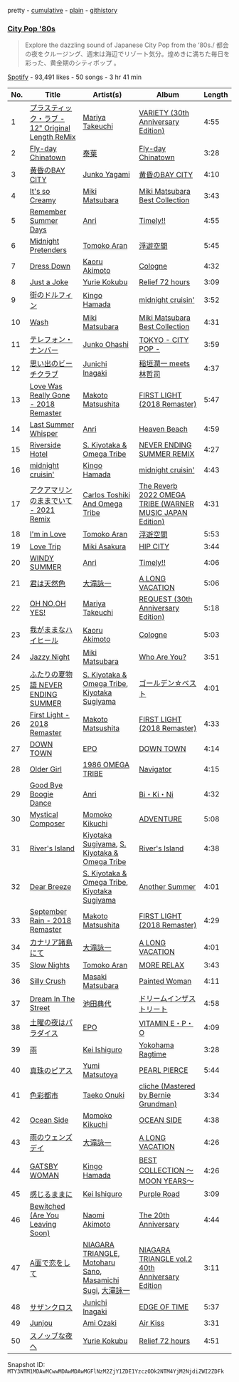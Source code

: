 pretty - [cumulative](/playlists/cumulative/37i9dQZF1DWW28hvtiO3j9.md) - [plain](/playlists/plain/37i9dQZF1DWW28hvtiO3j9) - [githistory](https://github.githistory.xyz/mackorone/spotify-playlist-archive/blob/main/playlists/plain/37i9dQZF1DWW28hvtiO3j9)

### [City Pop '80s](https://open.spotify.com/playlist/37i9dQZF1DWW28hvtiO3j9)

> Explore the dazzling sound of Japanese City Pop from the ‘80s./ 都会の夜をクルージング、週末は海辺でリゾート気分。煌めきに満ちた毎日を彩った、黄金期のシティポップ 。

[Spotify](https://open.spotify.com/user/spotify) - 93,491 likes - 50 songs - 3 hr 41 min

| No. | Title | Artist(s) | Album | Length |
|---|---|---|---|---|
| 1 | [プラスティック・ラブ \- 12" Original Length ReMix](https://open.spotify.com/track/6FhRpVWOtflqDk2UjWMY2N) | [Mariya Takeuchi](https://open.spotify.com/artist/3WwGRA2o4Ux1RRMYaYDh7N) | [VARIETY \(30th Anniversary Edition\)](https://open.spotify.com/album/3CBcuIFKPBBTHy7wLfGudH) | 4:55 |
| 2 | [Fly\-day Chinatown](https://open.spotify.com/track/2uXlHiOE4o5xHOCiob8DKn) | [泰葉](https://open.spotify.com/artist/0W2BSNBblzlWTk4bD2A9uR) | [Fly\-day Chinatown](https://open.spotify.com/album/0dO2tsQmsZzsPnR9qDWTlP) | 3:28 |
| 3 | [黄昏のBAY CITY](https://open.spotify.com/track/4wUQvovMEkByMvZNCecZ9v) | [Junko Yagami](https://open.spotify.com/artist/6ooFYQBSq3sFEipwHfw5gr) | [黄昏のBAY CITY](https://open.spotify.com/album/6g5sC7rh7k1haRFu8VGbrt) | 4:10 |
| 4 | [It's so Creamy](https://open.spotify.com/track/5wxTRe4L7bdHyrF3Nm11lO) | [Miki Matsubara](https://open.spotify.com/artist/4hUmsYcvD8C5zuVSP93jb1) | [Miki Matsubara Best Collection](https://open.spotify.com/album/1ANaxJNBcbOvvycNL4MCL5) | 3:43 |
| 5 | [Remember Summer Days](https://open.spotify.com/track/1qUo7d5lAOclNVbTUY0A2R) | [Anri](https://open.spotify.com/artist/0xGtOrmB2hnrNRLG3vhpSo) | [Timely!!](https://open.spotify.com/album/3OvZYx7AAGplmJjwD29JiV) | 4:55 |
| 6 | [Midnight Pretenders](https://open.spotify.com/track/0JUWF44gfMszGNhjCF7Ufs) | [Tomoko Aran](https://open.spotify.com/artist/2flF63KTodI9rSqbP5gCnp) | [浮遊空間](https://open.spotify.com/album/7fa6VpNPvW2DVbtohJ0x44) | 5:45 |
| 7 | [Dress Down](https://open.spotify.com/track/4M9Op6UQ36mhtjMBuevRYN) | [Kaoru Akimoto](https://open.spotify.com/artist/4LUn6its1opwPzxJC1RM72) | [Cologne](https://open.spotify.com/album/5uEl2mEcKfGMij4tpMT164) | 4:32 |
| 8 | [Just a Joke](https://open.spotify.com/track/1dLeSutde2Nt4DIWaLKxXO) | [Yurie Kokubu](https://open.spotify.com/artist/1TnNKsMdzxwBiHkde10tPX) | [Relief 72 hours](https://open.spotify.com/album/6Flte85iZhB31faD8mWRl5) | 3:09 |
| 9 | [街のドルフィン](https://open.spotify.com/track/5w6EvyvomUSWsF430iixmc) | [Kingo Hamada](https://open.spotify.com/artist/2FdiOm1d5IVBdLlobhzlTF) | [midnight cruisin'](https://open.spotify.com/album/30lgWjklkY1TOx7EdiGYlq) | 3:52 |
| 10 | [Wash](https://open.spotify.com/track/0M9q4H3pQaoNUgBXZj34U1) | [Miki Matsubara](https://open.spotify.com/artist/4hUmsYcvD8C5zuVSP93jb1) | [Miki Matsubara Best Collection](https://open.spotify.com/album/1ANaxJNBcbOvvycNL4MCL5) | 4:31 |
| 11 | [テレフォン・ナンバー](https://open.spotify.com/track/5SxrdeIHki6FmlsKj2m8mY) | [Junko Ohashi](https://open.spotify.com/artist/7rGbODPTIVjzn3CTR6RCzE) | [TOKYO \- CITY POP \-](https://open.spotify.com/album/4xP3ejIHNS3OPGHfSIrevD) | 3:59 |
| 12 | [思い出のビーチクラブ](https://open.spotify.com/track/6ynyyNv3m9ghqePgtDUQCE) | [Junichi Inagaki](https://open.spotify.com/artist/7tZ4vIF5bfR7cI1VOVPvpy) | [稲垣潤一 meets 林哲司](https://open.spotify.com/album/7AVLTM7be4utQhJ3yPBc89) | 4:37 |
| 13 | [Love Was Really Gone \- 2018 Remaster](https://open.spotify.com/track/2aaOJJd2fBkd4es7vI2h2a) | [Makoto Matsushita](https://open.spotify.com/artist/5qm3bAgsYq5aBOymqkM4gG) | [FIRST LIGHT \(2018 Remaster\)](https://open.spotify.com/album/6iHAKqapZLwgw9yIrVgsUT) | 5:47 |
| 14 | [Last Summer Whisper](https://open.spotify.com/track/38LUbz74v3nmP8x0efElw2) | [Anri](https://open.spotify.com/artist/0xGtOrmB2hnrNRLG3vhpSo) | [Heaven Beach](https://open.spotify.com/album/74XLaVRIeHY51nuXcC5RuS) | 4:59 |
| 15 | [Riverside Hotel](https://open.spotify.com/track/1XNCDQ5vKH9Am4d2LiWYzI) | [S\. Kiyotaka & Omega Tribe](https://open.spotify.com/artist/7bG2PIfT22HGxisl6LAohx) | [NEVER ENDING SUMMER REMIX](https://open.spotify.com/album/0ZbNM7icPjo2rt0l56xGWW) | 4:27 |
| 16 | [midnight cruisin'](https://open.spotify.com/track/37NPLfEZQQ0rZTa9SRqWBL) | [Kingo Hamada](https://open.spotify.com/artist/2FdiOm1d5IVBdLlobhzlTF) | [midnight cruisin'](https://open.spotify.com/album/30lgWjklkY1TOx7EdiGYlq) | 4:43 |
| 17 | [アクアマリンのままでいて \- 2021 Remix](https://open.spotify.com/track/3lIgUSh6MzLR0x6jg6EMlZ) | [Carlos Toshiki And Omega Tribe](https://open.spotify.com/artist/3ZSJOcGvaMOI6Op3PYpMM9) | [The Reverb 2022 OMEGA TRIBE \(WARNER MUSIC JAPAN Edition\)](https://open.spotify.com/album/36gn7tmmZceCd3SxHLBrg5) | 4:31 |
| 18 | [I'm in Love](https://open.spotify.com/track/5RSpR665UGsu1FFEq1pG8R) | [Tomoko Aran](https://open.spotify.com/artist/2flF63KTodI9rSqbP5gCnp) | [浮遊空間](https://open.spotify.com/album/7fa6VpNPvW2DVbtohJ0x44) | 5:53 |
| 19 | [Love Trip](https://open.spotify.com/track/4dxRUlwCaI9nHUGrfWbLqT) | [Miki Asakura](https://open.spotify.com/artist/6i78fiwTmtgGhVeyQIdITv) | [HIP CITY](https://open.spotify.com/album/4ATf4dCMffq9ikKjoIcoQ4) | 3:44 |
| 20 | [WINDY SUMMER](https://open.spotify.com/track/7fgmo2cHGzWLexkRhBeECj) | [Anri](https://open.spotify.com/artist/0xGtOrmB2hnrNRLG3vhpSo) | [Timely!!](https://open.spotify.com/album/3OvZYx7AAGplmJjwD29JiV) | 4:06 |
| 21 | [君は天然色](https://open.spotify.com/track/0LyR8MZT3A2tp58dgHeNhB) | [大滝詠一](https://open.spotify.com/artist/0cFJWqLH2LZPzuTGS1ljV0) | [A LONG VACATION](https://open.spotify.com/album/3eUV7xEoXqQb43ek7Db04H) | 5:06 |
| 22 | [OH NO,OH YES!](https://open.spotify.com/track/7hT9QzdqxxoWB0JtCGuCnD) | [Mariya Takeuchi](https://open.spotify.com/artist/3WwGRA2o4Ux1RRMYaYDh7N) | [REQUEST \(30th Anniversary Edition\)](https://open.spotify.com/album/4IjRikscB01fLT0BtKT5g5) | 5:18 |
| 23 | [我がままなハイヒール](https://open.spotify.com/track/0SNdUPM8z7PlBlN3pyqVjB) | [Kaoru Akimoto](https://open.spotify.com/artist/4LUn6its1opwPzxJC1RM72) | [Cologne](https://open.spotify.com/album/5uEl2mEcKfGMij4tpMT164) | 5:03 |
| 24 | [Jazzy Night](https://open.spotify.com/track/2CzYHourfYD0fQBaBHgCNS) | [Miki Matsubara](https://open.spotify.com/artist/4hUmsYcvD8C5zuVSP93jb1) | [Who Are You?](https://open.spotify.com/album/64RtMrgkknSMaWhA8J2mDD) | 3:51 |
| 25 | [ふたりの夏物語 NEVER ENDING SUMMER](https://open.spotify.com/track/1HDqBV6gWeqFStJHLmPjh4) | [S\. Kiyotaka & Omega Tribe](https://open.spotify.com/artist/7bG2PIfT22HGxisl6LAohx), [Kiyotaka Sugiyama](https://open.spotify.com/artist/5Zc8dRhik5WK1nxjzcqwfC) | [ゴールデン☆ベスト](https://open.spotify.com/album/3Vq6k1RTSR7NydAR6AoDw6) | 4:01 |
| 26 | [First Light \- 2018 Remaster](https://open.spotify.com/track/5Dra6dW1mc7BOh833TDowz) | [Makoto Matsushita](https://open.spotify.com/artist/5qm3bAgsYq5aBOymqkM4gG) | [FIRST LIGHT \(2018 Remaster\)](https://open.spotify.com/album/6iHAKqapZLwgw9yIrVgsUT) | 4:33 |
| 27 | [DOWN TOWN](https://open.spotify.com/track/1ieDsFmQ8UOXyB0ewolkXH) | [EPO](https://open.spotify.com/artist/0KigzYQAy5EpdIc9g7szPv) | [DOWN TOWN](https://open.spotify.com/album/1N1eSro0gsmLBiQgVS7QBc) | 4:14 |
| 28 | [Older Girl](https://open.spotify.com/track/6oGLKGeI4tM4jaVWe9sBoF) | [1986 OMEGA TRIBE](https://open.spotify.com/artist/0ECegKslGWO6zz3XzTyIwQ) | [Navigator](https://open.spotify.com/album/4dDdb8mXZgAcw6QAO6oKc9) | 4:15 |
| 29 | [Good Bye Boogie Dance](https://open.spotify.com/track/5LZja1KAke25BqjsidAcsq) | [Anri](https://open.spotify.com/artist/0xGtOrmB2hnrNRLG3vhpSo) | [Bi・Ki・Ni](https://open.spotify.com/album/2ygK2uxtgO5sTZFs3ye1GT) | 4:32 |
| 30 | [Mystical Composer](https://open.spotify.com/track/0eikLFcQlkRvxvNIQmf5ec) | [Momoko Kikuchi](https://open.spotify.com/artist/0gT302jqzDIhNWY8YpzDCs) | [ADVENTURE](https://open.spotify.com/album/1VBTH11KSAOmymdocgM4qR) | 5:08 |
| 31 | [River's Island](https://open.spotify.com/track/22p7tgi6cFVBaH7vAbgcUY) | [Kiyotaka Sugiyama](https://open.spotify.com/artist/5Zc8dRhik5WK1nxjzcqwfC), [S\. Kiyotaka & Omega Tribe](https://open.spotify.com/artist/7bG2PIfT22HGxisl6LAohx) | [River's Island](https://open.spotify.com/album/6HM0SPu1eIv721SbsO8l3o) | 4:38 |
| 32 | [Dear Breeze](https://open.spotify.com/track/0DCzMvkONMvWDiOtVzyRUX) | [S\. Kiyotaka & Omega Tribe](https://open.spotify.com/artist/7bG2PIfT22HGxisl6LAohx), [Kiyotaka Sugiyama](https://open.spotify.com/artist/5Zc8dRhik5WK1nxjzcqwfC) | [Another Summer](https://open.spotify.com/album/1ZluSoV6IVEiQxEfrnIYBB) | 4:01 |
| 33 | [September Rain \- 2018 Remaster](https://open.spotify.com/track/25z4QmWYR2stp1xbVcG51J) | [Makoto Matsushita](https://open.spotify.com/artist/5qm3bAgsYq5aBOymqkM4gG) | [FIRST LIGHT \(2018 Remaster\)](https://open.spotify.com/album/6iHAKqapZLwgw9yIrVgsUT) | 4:29 |
| 34 | [カナリア諸島にて](https://open.spotify.com/track/38XNkVwthnLAUH2RmoKCz3) | [大滝詠一](https://open.spotify.com/artist/0cFJWqLH2LZPzuTGS1ljV0) | [A LONG VACATION](https://open.spotify.com/album/3eUV7xEoXqQb43ek7Db04H) | 4:01 |
| 35 | [Slow Nights](https://open.spotify.com/track/4TQVYbMBXqzBlKrVeW1Nsd) | [Tomoko Aran](https://open.spotify.com/artist/2flF63KTodI9rSqbP5gCnp) | [MORE RELAX](https://open.spotify.com/album/57PGfsHat10fVPFSrqROIa) | 3:43 |
| 36 | [Silly Crush](https://open.spotify.com/track/44MAe7e2MbOPLnP3XWC8ie) | [Masaki Matsubara](https://open.spotify.com/artist/5pDFSAj0BZHUN8Uw2C5VhA) | [Painted Woman](https://open.spotify.com/album/0mZOYr5JOK30XDTzaYSQFw) | 4:11 |
| 37 | [Dream In The Street](https://open.spotify.com/track/1SmMLu0AFRNt2V83d12C2s) | [池田典代](https://open.spotify.com/artist/5FlsplkyPTzOB2aWgz2X1M) | [ドリームインザストリート](https://open.spotify.com/album/1PiaTy82mFLT9PTj2GsLuH) | 4:58 |
| 38 | [土曜の夜はパラダイス](https://open.spotify.com/track/0nS9XbCc736b2TIXOdrkNe) | [EPO](https://open.spotify.com/artist/0KigzYQAy5EpdIc9g7szPv) | [VITAMIN E・P・O](https://open.spotify.com/album/6IpND4kv199toWznRRTqrW) | 4:09 |
| 39 | [雨](https://open.spotify.com/track/697jY7OLi15Iv3YUMrrULD) | [Kei Ishiguro](https://open.spotify.com/artist/3wiCwqhbzyXzW8GI7WfZSM) | [Yokohama Ragtime](https://open.spotify.com/album/7qjft00dDfIB21CxjCGjiJ) | 3:28 |
| 40 | [真珠のピアス](https://open.spotify.com/track/6D51xQYMQkh6LFOFlp3Gad) | [Yumi Matsutoya](https://open.spotify.com/artist/1LQQtqc1vQ1neUgZrjYlEU) | [PEARL PIERCE](https://open.spotify.com/album/2KftKQGKx6r6zREGJq1cLa) | 5:44 |
| 41 | [色彩都市](https://open.spotify.com/track/1NPwuNYRugoQz8y5HTnIBL) | [Taeko Onuki](https://open.spotify.com/artist/5QeCklzEEYSSLWeUxuWeBy) | [cliche \(Mastered by Bernie Grundman\)](https://open.spotify.com/album/4al3d0A9Ial2N26xVMa2EM) | 3:34 |
| 42 | [Ocean Side](https://open.spotify.com/track/6eyiIH5DfjHkqRQMZvdLUV) | [Momoko Kikuchi](https://open.spotify.com/artist/0gT302jqzDIhNWY8YpzDCs) | [OCEAN SIDE](https://open.spotify.com/album/0luQvYcktzmxqbeCZ9owhw) | 4:38 |
| 43 | [雨のウェンズデイ](https://open.spotify.com/track/05cPxtumQhtpLhPBnnCf3x) | [大滝詠一](https://open.spotify.com/artist/0cFJWqLH2LZPzuTGS1ljV0) | [A LONG VACATION](https://open.spotify.com/album/3eUV7xEoXqQb43ek7Db04H) | 4:26 |
| 44 | [GATSBY WOMAN](https://open.spotify.com/track/4O02HMxIxGLptYi4ngd0es) | [Kingo Hamada](https://open.spotify.com/artist/2FdiOm1d5IVBdLlobhzlTF) | [BEST COLLECTION 〜MOON YEARS〜](https://open.spotify.com/album/4KiV0b6zN4dDIXYBsvYVcw) | 4:26 |
| 45 | [感じるままに](https://open.spotify.com/track/5XPeE6Nf7Lt5onFGhqeRci) | [Kei Ishiguro](https://open.spotify.com/artist/3wiCwqhbzyXzW8GI7WfZSM) | [Purple Road](https://open.spotify.com/album/1dq8sevP6SbYfaSlhh18Zu) | 3:09 |
| 46 | [Bewitched \(Are You Leaving Soon\)](https://open.spotify.com/track/2GWrllGqXji3zboRZZItyy) | [Naomi Akimoto](https://open.spotify.com/artist/4tVWj4YQ5kteJu56XOphEl) | [The 20th Anniversary](https://open.spotify.com/album/1WfGuS4y9cMowFLTCMplPd) | 4:44 |
| 47 | [A面で恋をして](https://open.spotify.com/track/6jsFJedHQqWpySVjRXn4lH) | [NIAGARA TRIANGLE](https://open.spotify.com/artist/2Z7xG1x1KFkKXGQmr38j1M), [Motoharu Sano](https://open.spotify.com/artist/286Db6EQmfgB3SJYulhGqb), [Masamichi Sugi](https://open.spotify.com/artist/0sunKSW71vUUlXKwwJQKKH), [大滝詠一](https://open.spotify.com/artist/0cFJWqLH2LZPzuTGS1ljV0) | [NIAGARA TRIANGLE vol.2 40th Anniversary Edition](https://open.spotify.com/album/1eXJvf74OeQnFlx6G7qbCJ) | 3:11 |
| 48 | [サザンクロス](https://open.spotify.com/track/1kRBdvP2yok6k2mL0xxLWq) | [Junichi Inagaki](https://open.spotify.com/artist/7tZ4vIF5bfR7cI1VOVPvpy) | [EDGE OF TIME](https://open.spotify.com/album/1AQ8E6n2dX0GBE53bGL7hj) | 5:37 |
| 49 | [Junjou](https://open.spotify.com/track/3Eyujq7o2Uhi5pDOdkRZ4Q) | [Ami Ozaki](https://open.spotify.com/artist/0BPn2k0BoBN6XceavMVCTj) | [Air Kiss](https://open.spotify.com/album/0HPFK3PQpRl1bU3Maptq78) | 3:31 |
| 50 | [スノッブな夜へ](https://open.spotify.com/track/1ToZZMWUQUXiicl6n2O6P2) | [Yurie Kokubu](https://open.spotify.com/artist/1TnNKsMdzxwBiHkde10tPX) | [Relief 72 hours](https://open.spotify.com/album/6Flte85iZhB31faD8mWRl5) | 4:51 |

Snapshot ID: `MTY3NTM1MDAwMCwwMDAwMDAwMGFlNzM2ZjY1ZDE1YzczODk2NTM4YjM2NjdiZWI2ZDFk`
